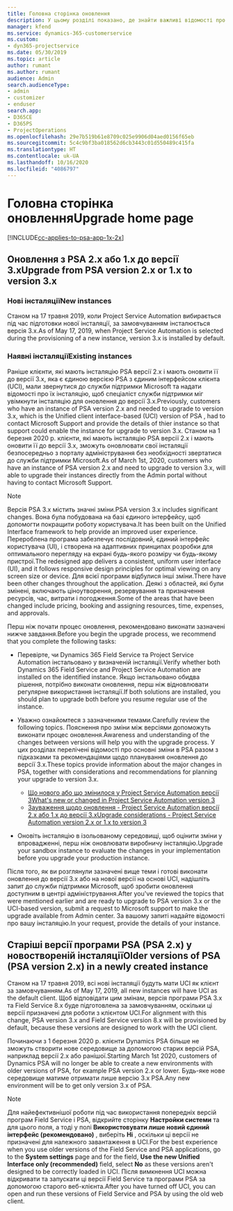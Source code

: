 ```yaml
---
title: Головна сторінка оновлення
description: У цьому розділі показано, де знайти важливі відомості про нові та змінені функції в Dynamics 365 Project Service Automation, а також процес оновлення до найновішої версії.
manager: kfend
ms.service: dynamics-365-customerservice
ms.custom:
- dyn365-projectservice
ms.date: 05/30/2019
ms.topic: article
author: rumant
ms.author: rumant
audience: Admin
search.audienceType:
- admin
- customizer
- enduser
search.app:
- D365CE
- D365PS
- ProjectOperations
ms.openlocfilehash: 29e7b519b61e8709c025e9906d04aed0156f65eb
ms.sourcegitcommit: 5c4c9bf3ba018562d6cb3443c01d550489c415fa
ms.translationtype: HT
ms.contentlocale: uk-UA
ms.lasthandoff: 10/16/2020
ms.locfileid: "4086797"
---
```

# <a name="upgrade-home-page"></a><span data-ttu-id="920dc-103">Головна сторінка оновлення</span><span class="sxs-lookup"><span data-stu-id="920dc-103">Upgrade home page</span></span>

[!INCLUDE[cc-applies-to-psa-app-1x-2x](../includes/cc-applies-to-psa-app-1x-2x.md)]

## <a name="upgrade-from-psa-version-2x-or-1x-to-version-3x"></a><span data-ttu-id="920dc-104">Оновлення з PSA 2.x або 1.x до версії 3.x</span><span class="sxs-lookup"><span data-stu-id="920dc-104">Upgrade from PSA version 2.x or 1.x to version 3.x</span></span>

### <a name="new-instances"></a><span data-ttu-id="920dc-105">Нові інсталяції</span><span class="sxs-lookup"><span data-stu-id="920dc-105">New instances</span></span>

<span data-ttu-id="920dc-106">Станом на 17 травня 2019, коли Project Service Automation вибирається під час підготовки нової інсталяції, за замовчуванням інсталюється версія 3.x.</span><span class="sxs-lookup"><span data-stu-id="920dc-106">As of May 17, 2019, when Project Service Automation is selected during the provisioning of a new instance, version 3.x is installed by default.</span></span>

### <a name="existing-instances"></a><span data-ttu-id="920dc-107">Наявні інсталяції</span><span class="sxs-lookup"><span data-stu-id="920dc-107">Existing instances</span></span>

<span data-ttu-id="920dc-108">Раніше клієнти, які мають інсталяцію PSA версії 2.x і мають оновити її до версії 3.x, яка є єдиною версією PSA з єдиним інтерфейсом клієнта (UCI), мали звернутися до служби підтримки Microsoft та надати відомості про їх інсталяцію, щоб спеціаліст служби підтримки міг увімкнути інсталяцію для оновлення до версії 3.x.</span><span class="sxs-lookup"><span data-stu-id="920dc-108">Previously, customers who have an instance of PSA version 2.x and needed to upgrade to version 3.x, which is the Unified client interface-based (UCI) version of PSA , had to contact Microsoft Support and provide the details of thier instance so that support could enable the instance for upgrade to version 3.x.</span></span> <span data-ttu-id="920dc-109">Станом на 1 березня 2020 р. клієнти, які мають інсталяцію PSA версії 2.x і мають оновити її до версії 3.x, зможуть оновлювати свої інсталяції безпосередньо з порталу адміністрування без необхідності звертатися до служби підтримки Microsoft.</span><span class="sxs-lookup"><span data-stu-id="920dc-109">As of March 1st, 2020, customers who have an instance of PSA version 2.x and need to upgrade to version 3.x, will able to upgrade their instances directly from the Admin portal without having to contact Microsoft Support.</span></span>  

> [!NOTE]
> <span data-ttu-id="920dc-110">Версія PSA 3.x містить значні зміни.</span><span class="sxs-lookup"><span data-stu-id="920dc-110">PSA version 3.x includes significant changes.</span></span> <span data-ttu-id="920dc-111">Вона була побудована на базі єдиного інтерфейсу, щоб допомогти покращити роботу користувача.</span><span class="sxs-lookup"><span data-stu-id="920dc-111">It has been built on the Unified Interface framework to help provide an improved user experience.</span></span> <span data-ttu-id="920dc-112">Перероблена програма забезпечує послідовний, єдиний інтерфейс користувача (UI), і створена на адаптивних принципах розробки для оптимального перегляду на екрані будь-якого розміру чи будь-якому пристрої.</span><span class="sxs-lookup"><span data-stu-id="920dc-112">The redesigned app delivers a consistent, uniform user interface (UI), and it follows responsive design principles for optimal viewing on any screen size or device.</span></span> <span data-ttu-id="920dc-113">Для всієї програми відбулися інші зміни.</span><span class="sxs-lookup"><span data-stu-id="920dc-113">There have been other changes throughout the application.</span></span> <span data-ttu-id="920dc-114">Деякі з областей, які були змінені, включають ціноутворення, резервування та призначення ресурсів, час, витрати і погодження.</span><span class="sxs-lookup"><span data-stu-id="920dc-114">Some of the areas that have been changed include pricing, booking and assigning resources, time, expenses, and approvals.</span></span>

<span data-ttu-id="920dc-115">Перш ніж почати процес оновлення, рекомендовано виконати зазначені нижче завдання.</span><span class="sxs-lookup"><span data-stu-id="920dc-115">Before you begin the upgrade process, we recommend that you complete the following tasks:</span></span>

- <span data-ttu-id="920dc-116">Перевірте, чи Dynamics 365 Field Service та Project Service Automation інстальовано у визначеній інсталяції.</span><span class="sxs-lookup"><span data-stu-id="920dc-116">Verify whether both Dynamics 365 Field Service and Project Service Automation are installed on the identified instance.</span></span> <span data-ttu-id="920dc-117">Якщо інстальовано обидва рішення, потрібно виконати оновлення, перш ніж відновлювати регулярне використання інсталяції.</span><span class="sxs-lookup"><span data-stu-id="920dc-117">If both solutions are installed, you should plan to upgrade both before you resume regular use of the instance.</span></span>
- <span data-ttu-id="920dc-118">Уважно ознайомтеся з зазначеними темами.</span><span class="sxs-lookup"><span data-stu-id="920dc-118">Carefully review the following topics.</span></span> <span data-ttu-id="920dc-119">Пояснення про зміни між версіями допоможуть виконати процес оновлення.</span><span class="sxs-lookup"><span data-stu-id="920dc-119">Awareness and understanding of the changes between versions will help you with the upgrade process.</span></span> <span data-ttu-id="920dc-120">У цих розділах перелічені відомості про основні зміни в PSA разом з підказками та рекомендаціями щодо планування оновлення до версії 3.x.</span><span class="sxs-lookup"><span data-stu-id="920dc-120">These topics provide information about the major changes in PSA, together with considerations and recommendations for planning your upgrade to version 3.x.</span></span>

    - [<span data-ttu-id="920dc-121">Що нового або що змінилося у Project Service Automation версії 3</span><span class="sxs-lookup"><span data-stu-id="920dc-121">What's new or changed in Project Service Automation version 3</span></span>](whats-new-changed-v3.md)
    - [<span data-ttu-id="920dc-122">Зауваження щодо оновлення - Project Service Automation версії 2.x або 1.x до версії 3.x</span><span class="sxs-lookup"><span data-stu-id="920dc-122">Upgrade considerations - Project Service Automation version 2.x or 1.x to version 3</span></span>](upgrade-v3.md)

- <span data-ttu-id="920dc-123">Оновіть інсталяцію в ізольованому середовищі, щоб оцінити зміни у впровадженні, перш ніж оновлювати виробничу інсталяцію.</span><span class="sxs-lookup"><span data-stu-id="920dc-123">Upgrade your sandbox instance to evaluate the changes in your implementation before you upgrade your production instance.</span></span>

<span data-ttu-id="920dc-124">Після того, як ви розглянули зазначені вище теми і готові виконати оновлення до версії 3.x або на нової версії на основі UCI, надішліть запит до служби підтримки Microsoft, щоб зробити оновлення доступним в центрі адміністрування.</span><span class="sxs-lookup"><span data-stu-id="920dc-124">After you've reviewed the topics that were mentioned earlier and are ready to upgrade to PSA version 3.x or the UCI-based version, submit a request to Microsoft support to make the upgrade available from Admin center.</span></span> <span data-ttu-id="920dc-125">За вашому запиті надайте відомості про вашу інсталяцію.</span><span class="sxs-lookup"><span data-stu-id="920dc-125">In your request, provide the details of your instance.</span></span>

## <a name="older-versions-of-psa-psa-version-2x-in-a-newly-created-instance"></a><span data-ttu-id="920dc-126">Старіші версії програми PSA (PSA 2.x) у новоствореній інсталяції</span><span class="sxs-lookup"><span data-stu-id="920dc-126">Older versions of PSA (PSA version 2.x) in a newly created instance</span></span>

<span data-ttu-id="920dc-127">Станом на 17 травня 2019, всі нові інсталяції будуть мати UCI як клієнт за замовчуванням.</span><span class="sxs-lookup"><span data-stu-id="920dc-127">As of May 17, 2019, all new instances will have UCI as the default client.</span></span> <span data-ttu-id="920dc-128">Щоб відповідати цим змінам, версія програми PSA 3.x та Field Service 8.x буде підготовлена за замовчуванням, оскільки ці версії призначені для роботи з клієнтом UCI.</span><span class="sxs-lookup"><span data-stu-id="920dc-128">For alignment with this change, PSA version 3.x and Field Service version 8.x will be provisioned by default, because these versions are designed to work with the UCI client.</span></span>

<span data-ttu-id="920dc-129">Починаючи з 1 березня 2020 р. клієнти Dynamics PSA більше не зможуть створити нове середовище за допомогою старих версій PSA, наприклад версії 2.x або ранішої.</span><span class="sxs-lookup"><span data-stu-id="920dc-129">Starting March 1st 2020, customers of Dynamics PSA will no longer be able to create a new environments with older versions of PSA, for example PSA version 2.x or lower.</span></span> <span data-ttu-id="920dc-130">Будь-яке нове середовище матиме отримати лише версію 3.x PSA.</span><span class="sxs-lookup"><span data-stu-id="920dc-130">Any new environment will be to get only version 3.x of PSA.</span></span>

> [!NOTE]
> <span data-ttu-id="920dc-131">Для найефективнішої роботи під час використання попередніх версій програм Field Service і PSA, відкрийте сторінку **Настройки системи** та для цього поля, а тоді у полі **Використовувати лише новий єдиний інтерфейс (рекомендовано)** , виберіть **Ні** , оскільки ці версії не призначені для належного завантаження в UCI.</span><span class="sxs-lookup"><span data-stu-id="920dc-131">For the best experience when you use older versions of the Field Service and PSA applications, go to the **System settings** page and for the field, **Use the new Unified Interface only (recommended)** field, select **No** as these versions aren't designed to be correctly loaded in UCI.</span></span> <span data-ttu-id="920dc-132">Після вимкнення UCI можна відкривати та запускати ці версії Field Service та програми PSA за допомогою старого веб-клієнта.</span><span class="sxs-lookup"><span data-stu-id="920dc-132">After you have turned off UCI, you can open and run these versions of Field Service and PSA by using the old web client.</span></span> 
